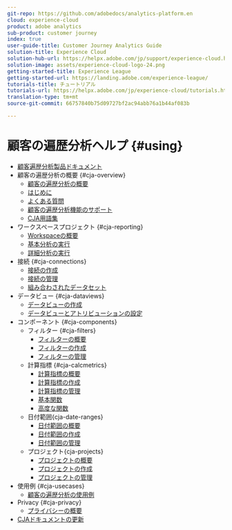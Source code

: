 ```yaml
---
git-repo: https://github.com/adobedocs/analytics-platform.en
cloud: experience-cloud
product: adobe analytics
sub-product: customer journey
index: true
user-guide-title: Customer Journey Analytics Guide
solution-title: Experience Cloud
solution-hub-url: https://helpx.adobe.com/jp/support/experience-cloud.html
solution-image: assets/experience-cloud-logo-24.png
getting-started-title: Experience League
getting-started-url: https://landing.adobe.com/experience-league/
tutorials-title: チュートリアル
tutorials-url: https://helpx.adobe.com/jp/experience-cloud/tutorials.html
translation-type: tm+mt
source-git-commit: 66757840b75d09727bf2ac94abb76a1b44af083b

---
```



# 顧客の遍歴分析ヘルプ {#using}

+ [顧客遍歴分析製品ドキュメント](getting-started/cja-landing.md)
+ 顧客の遍歴分析の概要 {#cja-overview}
   + [顧客の遍歴分析の概要](getting-started/cja-overview.md)
   + [はじめに](getting-started/cja-getting-started.md)
   + [よくある質問](getting-started/cja-faq.md)
   + [顧客の遍歴分析機能のサポート](getting-started/cja-aa.md)
   + [CJA用語集](getting-started/cja-glossary.md)
+ ワークスペースプロジェクト {#cja-reporting}
   + [Workspaceの概要](projects/workspace-basics.md)
   + [基本分析の実行](projects/perform-basic-analysis.md)
   + [詳細分析の実行](projects/perform-adv-analysis.md)
+ 接続 {#cja-connections}
   + [接続の作成](connections/create-connection.md)
   + [接続の管理](connections/manage-connection.md)
   + [組み合わされたデータセット](connections/combined-dataset.md)
+ データビュー {#cja-dataviews}
   + [データビューの作成](data-views/create-dataview.md)
   + [データビューとアトリビューションの設定](data-views/configure-dataviews.md)
+ コンポーネント {#cja-components}
   + フィルター {#cja-filters}
      + [フィルターの概要](components/filters/filters-overview.md)
      + [フィルターの作成](components/filters/create-filters.md)
      + [フィルターの管理](components/filters/manage-filters.md)
   + 計算指標 {#cja-calcmetrics}
      + [計算指標の概要](components/calc-metrics/calc-metr-overview.md)
      + [計算指標の作成](components/calc-metrics/create.md)
      + [計算指標の管理](components/calc-metrics/manage.md)
      + [基本関数](components/calc-metrics/cm-functions.md)
      + [高度な関数](components/calc-metrics/cm-adv-functions.md)
   + 日付範囲{cja-date-ranges}
      + [日付範囲の概要](components/date-ranges/overview.md)
      + [日付範囲の作成](components/date-ranges/create.md)
      + [日付範囲の管理](components/date-ranges/manage.md)
   + プロジェクト{cja-projects}
      + [プロジェクトの概要](components/projects/overview.md)
      + [プロジェクトの作成](components/projects/create.md)
      + [プロジェクトの管理](components/projects/manage.md)
+ 使用例 {#cja-usecases}
   + [顧客の遍歴分析の使用例](use-cases/cja-usecases.md)
+ Privacy {#cja-privacy}
   + [プライバシーの概要](privacy/privacy-overview.md)
+ [CJAドキュメントの更新](doc-changes.md)
